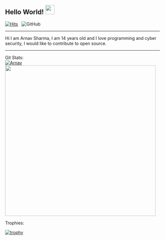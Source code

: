 ## Hello World! <img src="https://raw.githubusercontent.com/MartinHeinz/MartinHeinz/master/wave.gif" width="30px">
[![Hits](https://hits.seeyoufarm.com/api/count/incr/badge.svg?url=https%3A%2F%2Fgithub.com%2FA12N4V&count_bg=%2379C83D&title_bg=%23555555&icon=&icon_color=%23E7E7E7&title=Profile+views&edge_flat=false)](https://github.com/A12N4V/A12N4V) &nbsp; ![GitHub](https://img.shields.io/github/followers/A12N4V?label=Following%21&style=social) 
<hr>Hi I am Arnav Sharma, I am 14 years old and I love programming and cyber security, I would like to contribute to open source. 
<hr>Git Stats:
<br><a href="https://github.com/anuraghazra/github-readme-stats">
  <img src="https://github-readme-stats.vercel.app/api?username=A12N4V&show_icons=true&theme=gotham" alt="Arnav" />
</a>
<a href="https://github.com/anuraghazra/convoychat">
  <img src="https://github-readme-stats.vercel.app/api/top-langs/?username=A12N4V&&theme=gotham&layout=compact" width=490/>
</a>
<br>

Trophies:

[![trophy](https://github-profile-trophy.vercel.app/?username=A12N4V&theme=onedark)](https://github.com/ryo-ma/github-profile-trophy)
